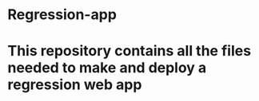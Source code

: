 # Regression-app
# This repository contains all the files needed to make and deploy a regression web app
